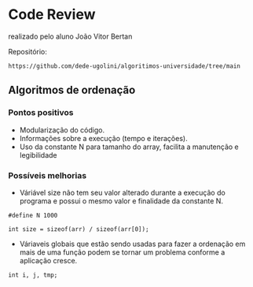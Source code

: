 # Code Review 
realizado pelo aluno João Vitor Bertan

Repositório:
```
https://github.com/dede-ugolini/algoritimos-universidade/tree/main
```

## Algoritmos de ordenação

### Pontos positivos
- Modularização do código.
- Informações sobre a execução (tempo e iterações).
- Uso da constante N para tamanho do array, facilita a manutenção e legibilidade

### Possíveis melhorias
- Váriável size não tem seu valor alterado durante a execução do programa e possui o mesmo valor e finalidade da constante N.
```
#define N 1000
```
```
int size = sizeof(arr) / sizeof(arr[0]);
```

- Váriaveis globais que estão sendo usadas para fazer a ordenação em mais de uma função podem se tornar um problema conforme a aplicação cresce.
```
int i, j, tmp;
```
